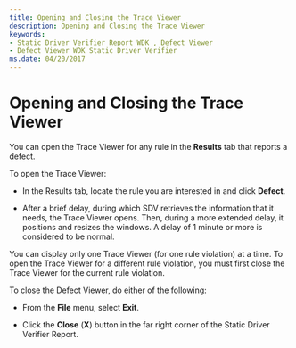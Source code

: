 ```yaml
---
title: Opening and Closing the Trace Viewer
description: Opening and Closing the Trace Viewer
keywords:
- Static Driver Verifier Report WDK , Defect Viewer
- Defect Viewer WDK Static Driver Verifier
ms.date: 04/20/2017
---
```


# Opening and Closing the Trace Viewer


You can open the Trace Viewer for any rule in the **Results** tab that reports a defect.

To open the Trace Viewer:

-   In the Results tab, locate the rule you are interested in and click **Defect**.

-   After a brief delay, during which SDV retrieves the information that it needs, the Trace Viewer opens. Then, during a more extended delay, it positions and resizes the windows. A delay of 1 minute or more is considered to be normal.

You can display only one Trace Viewer (for one rule violation) at a time. To open the Trace Viewer for a different rule violation, you must first close the Trace Viewer for the current rule violation.

To close the Defect Viewer, do either of the following:

-   From the **File** menu, select **Exit**.

-   Click the **Close** (**X**) button in the far right corner of the Static Driver Verifier Report.

 

 





